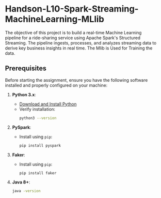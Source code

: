 # Handson-L10-Spark-Streaming-MachineLearning-MLlib

The objective of this project is to build a real-time Machine Learning pipeline for a ride-sharing service using Apache Spark's Structured Streaming. The pipeline ingests, processes, and analyzes streaming data to derive key business insights in real time. The Mlib is Used for Training the data.

## **Prerequisites**
Before starting the assignment, ensure you have the following software installed and properly configured on your machine:
1. **Python 3.x**:
   - [Download and Install Python](https://www.python.org/downloads/)
   - Verify installation:
     ```bash
     python3 --version
     ```

2. **PySpark**:
   - Install using `pip`:
     ```bash
     pip install pyspark
     ```

3. **Faker**:
   - Install using `pip`:
     ```bash
     pip install faker
     ```

4. **Java 8+**:
     ```bash
     java -version
     ```
